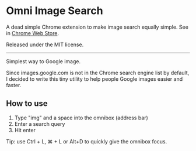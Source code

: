 Omni Image Search
====

A dead simple Chrome extension to make image search equally simple. See in [Chrome Web Store](https://chrome.google.com/webstore/detail/ljaijbfeiipempfedbghhnodnamflpcg).

Released under the MIT license.


- - - - -


Simplest way to Google image.

Since images.google.com is not in the Chrome search engine list by default, I decided to write this tiny utility to help people Google images easier and faster.


How to use
----

1. Type "img" and a space into the omnibox (address bar)
2. Enter a search query
3. Hit enter

Tip: use Ctrl + L, ⌘ + L or Alt+D to quickly give the omnibox focus.
